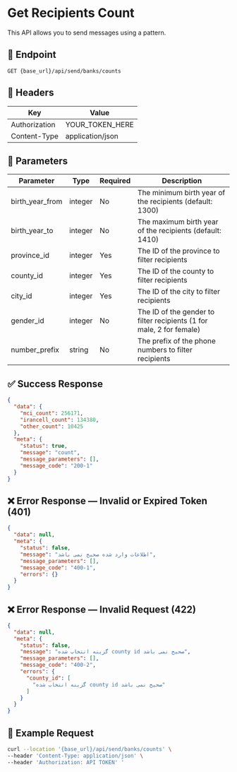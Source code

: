 # Get Recipients Count

This API allows you to send messages using a pattern.

## 📍 Endpoint

```
GET {base_url}/api/send/banks/counts
```

## 🧾 Headers

| Key           | Value            |
|---------------|------------------|
| Authorization | YOUR_TOKEN_HERE  |
| Content-Type  | application/json |

## 📝 Parameters

| Parameter       | Type    | Required | Description                                                          |
|-----------------|---------|----------|----------------------------------------------------------------------|
| birth_year_from | integer | No       | The minimum birth year of the recipients (default: 1300)             |
| birth_year_to   | integer | No       | The maximum birth year of the recipients (default: 1410)             |
| province_id     | integer | Yes      | The ID of the province to filter recipients                          |
| county_id       | integer | Yes      | The ID of the county to filter recipients                            |
| city_id         | integer | Yes      | The ID of the city to filter recipients                              |
| gender_id       | integer | No       | The ID of the gender to filter recipients (1 for male, 2 for female) |
| number_prefix   | string  | No       | The prefix of the phone numbers to filter recipients                 |



## ✅ Success Response

```json
{
  "data": {
    "mci_count": 256171,
    "irancell_count": 134380,
    "other_count": 10425
  },
  "meta": {
    "status": true,
    "message": "count",
    "message_parameters": [],
    "message_code": "200-1"
  }
}
```

## ❌ Error Response — Invalid or Expired Token (401)

```json
{
  "data": null,
  "meta": {
    "status": false,
    "message": "اطلاعات وارد شده صحیح نمی باشد",
    "message_parameters": [],
    "message_code": "400-1",
    "errors": {}
  }
}
```

## ❌ Error Response — Invalid Request (422)

```json
{
  "data": null,
  "meta": {
    "status": false,
    "message": "گزینه انتخاب شده county id صحیح نمی باشد",
    "message_parameters": [],
    "message_code": "400-2",
    "errors": {
      "county_id": [
        "گزینه انتخاب شده county id صحیح نمی باشد"
      ]
    }
  }
}
```

## 🧪 Example Request

```bash
curl --location '{base_url}/api/send/banks/counts' \
--header 'Content-Type: application/json' \
--header 'Authorization: API TOKEN' '
```
